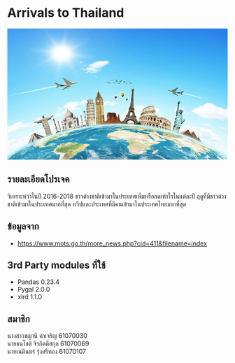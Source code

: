# Arrivals to Thailand
<img src="images/travel.jpg" width="700px"  height="300"><br>
## รายละเอียดโปรเจค
วิเคราะห์ว่าในปี 2016-2018 ชาวต่างชาติเข้ามาในประเทศเพิ่มหรือลดเท่าไรในแต่ละปี ฤดูที่มีชาวต่างชาติเข้ามาในประเทศมากที่สุด ทวีปและประเทศที่มีคนเข้ามาในประเทศไทยมากที่สุด
## ข้อมูลจาก
  - https://www.mots.go.th/more_news.php?cid=411&filename=index
## 3rd Party modules ที่ใช้
  - Pandas 0.23.4 
  - Pygal 2.0.0
  - xlrd 1.1.0
## สมาชิก
นางสาวชญานี คำเจริญ 61070030<br>
นายธนโชติ จิรกิตติ์สกุล 61070069<br>
นายเนมินทร์ รุ่งศรีทอง 61070107

